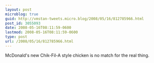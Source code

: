 ```yaml
---
layout: post
microblog: true
guid: http://vmstan-tweets.micro.blog/2008/05/16/812785966.html
post_id: 3055093
date: 2008-05-16T08:11:59-0600
lastmod: 2008-05-16T08:11:59-0600
type: post
url: /2008/05/16/812785966.html
---
```

McDonald's new Chik-Fil-A style chicken is no match for the real thing.
